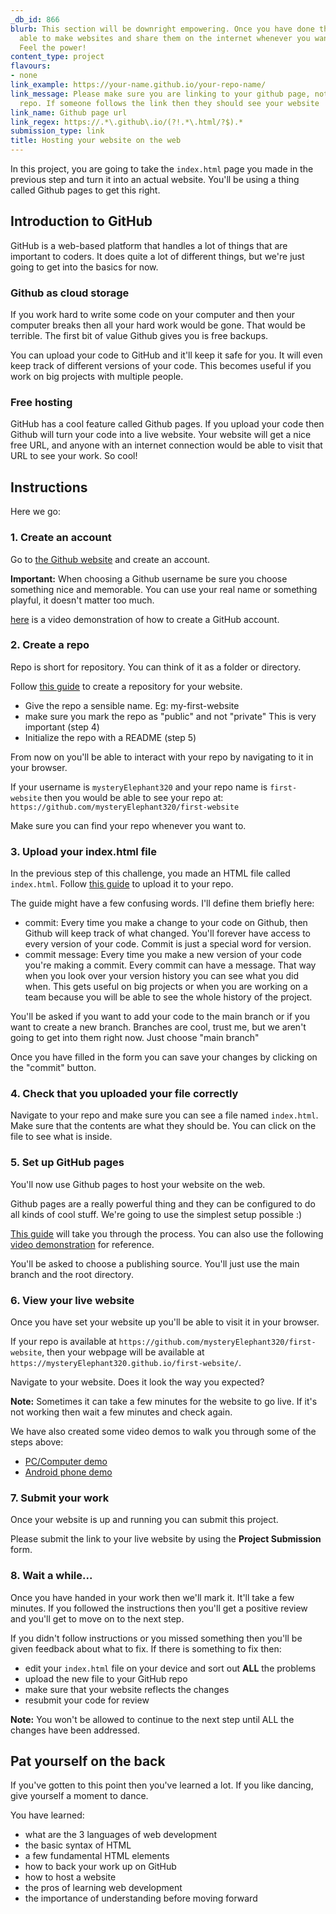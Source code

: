 ```yaml
---
_db_id: 866
blurb: This section will be downright empowering. Once you have done this you'll be
  able to make websites and share them on the internet whenever you want, for free,  forever.
  Feel the power!
content_type: project
flavours:
- none
link_example: https://your-name.github.io/your-repo-name/
link_message: Please make sure you are linking to your github page, not just your
  repo. If someone follows the link then they should see your website
link_name: Github page url
link_regex: https://.*\.github\.io/(?!.*\.html/?$).*
submission_type: link
title: Hosting your website on the web
---
```


In this project, you are going to take the `index.html` page you made in the previous step and turn it into an actual website. You'll be using a thing called Github pages to get this right.

## Introduction to GitHub

GitHub is a web-based platform that handles a lot of things that are important to coders. It does quite a lot of different things, but we're just going to get into the basics for now.

### Github as cloud storage

If you work hard to write some code on your computer and then your computer breaks then all your hard work would be gone. That would be terrible. The first bit of value Github gives you is free backups.

You can upload your code to GitHub and it'll keep it safe for you. It will even keep track of different versions of your code. This becomes useful if you work on big projects with multiple people.

### Free hosting

GitHub has a cool feature called Github pages. If you upload your code then Github will turn your code into a live website. Your website will get a nice free URL, and anyone with an internet connection would be able to visit that URL to see your work. So cool!

## Instructions

Here we go:

### 1. Create an account

Go to [the Github website](https://github.com/) and create an account.

**Important:** When choosing a Github username be sure you choose something nice and memorable. You can use your real name or something playful, it doesn't matter too much.

[here](https://www.youtube.com/watch?v=mW5pfqGUJto) is a video demonstration of how to create a GitHub account.

### 2. Create a repo

Repo is short for repository. You can think of it as a folder or directory.

Follow [this guide](https://docs.github.com/en/get-started/quickstart/create-a-repo) to create a repository for your website.

- Give the repo a sensible name. Eg: my-first-website
- make sure you mark the repo as "public" and not "private" This is very important (step 4)
- Initialize the repo with a README (step 5)

From now on you'll be able to interact with your repo by navigating to it in your browser.

If your username is `mysteryElephant320` and your repo name is `first-website` then you would be able to see your repo at: `https://github.com/mysteryElephant320/first-website`

Make sure you can find your repo whenever you want to.

### 3. Upload your index.html file

In the previous step of this challenge, you made an HTML file called `index.html`. Follow [this guide](https://docs.github.com/en/repositories/working-with-files/managing-files/adding-a-file-to-a-repository) to upload it to your repo.

The guide might have a few confusing words. I'll define them briefly here:

- commit: Every time you make a change to your code on Github, then Github will keep track of what changed. You'll forever have access to every version of your code. Commit is just a special word for version.
- commit message: Every time you make a new version of your code you're making a commit. Every commit can have a message. That way when you look over your version history you can see what you did when. This gets useful on big projects or when you are working on a team because you will be able to see the whole history of the project.

You'll be asked if you want to add your code to the main branch or if you want to create a new branch. Branches are cool, trust me, but we aren't going to get into them right now. Just choose "main branch"

Once you have filled in the form you can save your changes by clicking on the "commit" button.

### 4. Check that you uploaded your file correctly

Navigate to your repo and make sure you can see a file named `index.html`. Make sure that the contents are what they should be. You can click on the file to see what is inside.

### 5. Set up GitHub pages

You'll now use Github pages to host your website on the web.

Github pages are a really powerful thing and they can be configured to do all kinds of cool stuff. We're going to use the simplest setup possible :)

[This guide](https://docs.github.com/en/pages/getting-started-with-github-pages/creating-a-github-pages-site#creating-your-site) will take you through the process. You can also use the following [video demonstration](https://www.youtube.com/watch?v=74v58saH8dE) for reference.

You'll be asked to choose a publishing source. You'll just use the main branch and the root directory.

### 6. View your live website

Once you have set your website up you'll be able to visit it in your browser.

If your repo is available at `https://github.com/mysteryElephant320/first-website`, then your webpage will be available at `https://mysteryElephant320.github.io/first-website/`.

Navigate to your website. Does it look the way you expected?

**Note:** Sometimes it can take a few minutes for the website to go live. If it's not working then wait a few minutes and check again.

We have also created some video demos to walk you through some of the steps above:

- [PC/Computer demo](https://www.youtube.com/watch?v=auWR5JOiZt4)
- [Android phone demo](https://www.youtube.com/watch?v=Mlr7tn6xqhQ)

### 7. Submit your work

Once your website is up and running you can submit this project.

Please submit the link to your live website by using the **Project Submission** form.

### 8. Wait a while...

Once you have handed in your work then we'll mark it. It'll take a few minutes. If you followed the instructions then you'll get a positive review and you'll get to move on to the next step.

If you didn't follow instructions or you missed something then you'll be given feedback about what to fix. If there is something to fix then:

- edit your `index.html` file on your device and sort out **ALL** the problems
- upload the new file to your GitHub repo
- make sure that your website reflects the changes
- resubmit your code for review

**Note:** You won't be allowed to continue to the next step until ALL the changes have been addressed.

## Pat yourself on the back

If you've gotten to this point then you've learned a lot. If you like dancing, give yourself a moment to dance.

You have learned:

- what are the 3 languages of web development
- the basic syntax of HTML
- a few fundamental HTML elements
- how to back your work up on GitHub
- how to host a website
- the pros of learning web development
- the importance of understanding before moving forward